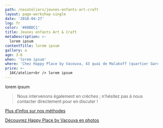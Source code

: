 ```yaml
---
path: /nosateliers/jeunes-enfants-art-craft
layout: page-workshop-single
date: '2018-04-27'
lng: fr
color: '#60BDC1'
title: Jeunes enfants Art & Craft
metaDescription: >-
  lorem ipsum
contentTitle: lorem ipsum
gallery: a
age: 3-6
when: 'lorem ipsum'
where: 'Chez Happy Place by Vacouva, 43 quai de Malakoff (quartier Gare Sud)'
price: >-
  16€/atelier<br /> lorem ipsum
---
```


lorem ipsum

> Nous intervenons également en crèches ; n’hésitez pas à nous contacter directement pour en discuter !

[Plus d’infos sur nos méthodes](/pedagogie)

[Découvrez Happy Place by Vacouva en photos](/nosateliers#vacouva)
